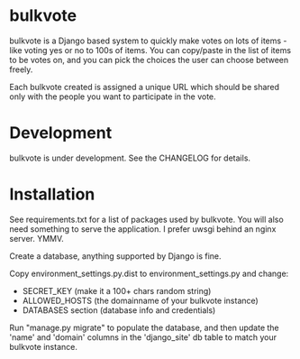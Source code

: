 # bulkvote

bulkvote is a Django based system to quickly make votes on lots of items - like voting yes or no to 100s of items. You can copy/paste in the list of items to be votes on, and you can pick the choices the user can choose between freely.

Each bulkvote created is assigned a unique URL which should be shared only with the people you want to participate in the vote.

# Development
bulkvote is under development. See the CHANGELOG for details.

# Installation
See requirements.txt for a list of packages used by bulkvote. You will also need something
to serve the application. I prefer uwsgi behind an nginx server. YMMV.

Create a database, anything supported by Django is fine.

Copy environment_settings.py.dist to environment_settings.py and change:
- SECRET_KEY (make it a 100+ chars random string)
- ALLOWED_HOSTS (the domainname of your bulkvote instance)
- DATABASES section (database info and credentials)

Run "manage.py migrate" to populate the database, and then update 
the 'name' and 'domain' columns in the 'django_site' db table to match
your bulkvote instance.

